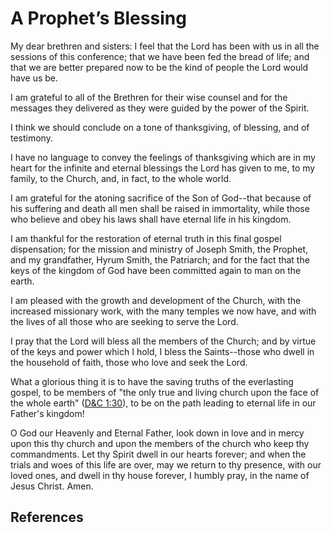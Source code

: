 # A Prophet’s Blessing

My dear brethren and sisters: I feel that the Lord has been with us in all the
sessions of this conference; that we have been fed the bread of life; and that
we are better prepared now to be the kind of people the Lord would have us be.

I am grateful to all of the Brethren for their wise counsel and for the
messages they delivered as they were guided by the power of the Spirit.

I think we should conclude on a tone of thanksgiving, of blessing, and of
testimony.

I have no language to convey the feelings of thanksgiving which are in my
heart for the infinite and eternal blessings the Lord has given to me, to my
family, to the Church, and, in fact, to the whole world.

I am grateful for the atoning sacrifice of the Son of God--that because of his
suffering and death all men shall be raised in immortality, while those who
believe and obey his laws shall have eternal life in his kingdom.

I am thankful for the restoration of eternal truth in this final gospel
dispensation; for the mission and ministry of Joseph Smith, the Prophet, and
my grandfather, Hyrum Smith, the Patriarch; and for the fact that the keys of
the kingdom of God have been committed again to man on the earth.

I am pleased with the growth and development of the Church, with the increased
missionary work, with the many temples we now have, and with the lives of all
those who are seeking to serve the Lord.

I pray that the Lord will bless all the members of the Church; and by virtue
of the keys and power which I hold, I bless the Saints--those who dwell in the
household of faith, those who love and seek the Lord.

What a glorious thing it is to have the saving truths of the everlasting
gospel, to be members of "the only true and living church upon the face of the
whole earth" ([D&amp;C 1:30](/scriptures/dc-testament/dc/1.30?lang=eng#29)),
to be on the path leading to eternal life in our Father's kingdom!

O God our Heavenly and Eternal Father, look down in love and in mercy upon
this thy church and upon the members of the church who keep thy commandments.
Let thy Spirit dwell in our hearts forever; and when the trials and woes of
this life are over, may we return to thy presence, with our loved ones, and
dwell in thy house forever, I humbly pray, in the name of Jesus Christ. Amen.

## References

